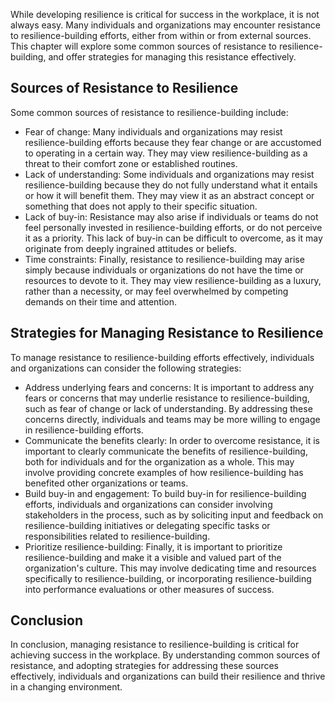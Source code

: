 
While developing resilience is critical for success in the workplace, it is not always easy. Many individuals and organizations may encounter resistance to resilience-building efforts, either from within or from external sources. This chapter will explore some common sources of resistance to resilience-building, and offer strategies for managing this resistance effectively.

Sources of Resistance to Resilience
-----------------------------------

Some common sources of resistance to resilience-building include:

* Fear of change: Many individuals and organizations may resist resilience-building efforts because they fear change or are accustomed to operating in a certain way. They may view resilience-building as a threat to their comfort zone or established routines.
* Lack of understanding: Some individuals and organizations may resist resilience-building because they do not fully understand what it entails or how it will benefit them. They may view it as an abstract concept or something that does not apply to their specific situation.
* Lack of buy-in: Resistance may also arise if individuals or teams do not feel personally invested in resilience-building efforts, or do not perceive it as a priority. This lack of buy-in can be difficult to overcome, as it may originate from deeply ingrained attitudes or beliefs.
* Time constraints: Finally, resistance to resilience-building may arise simply because individuals or organizations do not have the time or resources to devote to it. They may view resilience-building as a luxury, rather than a necessity, or may feel overwhelmed by competing demands on their time and attention.

Strategies for Managing Resistance to Resilience
------------------------------------------------

To manage resistance to resilience-building efforts effectively, individuals and organizations can consider the following strategies:

* Address underlying fears and concerns: It is important to address any fears or concerns that may underlie resistance to resilience-building, such as fear of change or lack of understanding. By addressing these concerns directly, individuals and teams may be more willing to engage in resilience-building efforts.
* Communicate the benefits clearly: In order to overcome resistance, it is important to clearly communicate the benefits of resilience-building, both for individuals and for the organization as a whole. This may involve providing concrete examples of how resilience-building has benefited other organizations or teams.
* Build buy-in and engagement: To build buy-in for resilience-building efforts, individuals and organizations can consider involving stakeholders in the process, such as by soliciting input and feedback on resilience-building initiatives or delegating specific tasks or responsibilities related to resilience-building.
* Prioritize resilience-building: Finally, it is important to prioritize resilience-building and make it a visible and valued part of the organization's culture. This may involve dedicating time and resources specifically to resilience-building, or incorporating resilience-building into performance evaluations or other measures of success.

Conclusion
----------

In conclusion, managing resistance to resilience-building is critical for achieving success in the workplace. By understanding common sources of resistance, and adopting strategies for addressing these sources effectively, individuals and organizations can build their resilience and thrive in a changing environment.
